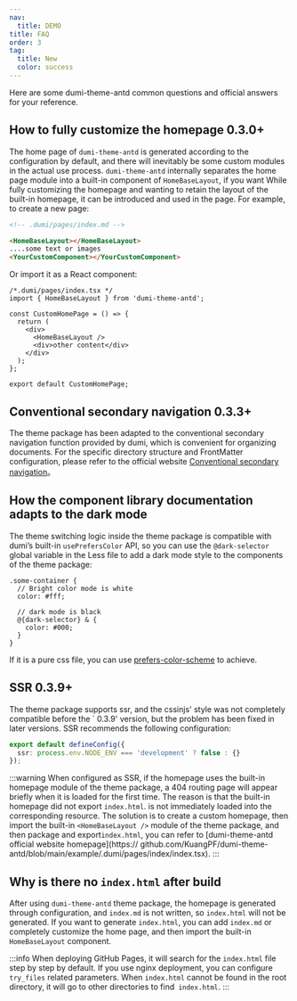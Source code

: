 ```yaml
---
nav:
  title: DEMO
title: FAQ
order: 3
tag:
  title: New
  color: success
---
```


Here are some dumi-theme-antd common questions and official answers for your reference.

## How to fully customize the homepage <Badge>0.3.0+</Badge>

The home page of `dumi-theme-antd` is generated according to the configuration by default, and there will inevitably be some custom modules in the actual use process. `dumi-theme-antd` internally separates the home page module into a built-in component of `HomeBaseLayout`, if you want While fully customizing the homepage and wanting to retain the layout of the built-in homepage, it can be introduced and used in the page. For example, to create a new page:

```md
<!-- .dumi/pages/index.md -->

<HomeBaseLayout></HomeBaseLayout>
....some text or images
<YourCustomComponent></YourCustomComponent>
```

Or import it as a React component:

```tsx | pure
/*.dumi/pages/index.tsx */
import { HomeBaseLayout } from 'dumi-theme-antd';

const CustomHomePage = () => {
  return (
    <div>
      <HomeBaseLayout />
      <div>other content</div>
    </div>
  );
};

export default CustomHomePage;
```

## Conventional secondary navigation <Badge>0.3.3+</Badge>

The theme package has been adapted to the conventional secondary navigation function provided by dumi, which is convenient for organizing documents. For the specific directory structure and FrontMatter configuration, please refer to the official website [Conventional secondary navigation](https://d.umijs.org/guide/conventional-routing#%E7%BA%A6%E5%AE%9A%E5%BC%8F%E4%BA%8C%E7%BA%A7%E5%AF%BC%E8%88%AA)。

## How the component library documentation adapts to the dark mode

The theme switching logic inside the theme package is compatible with dumi’s built-in `usePrefersColor` API, so you can use the `@dark-selector` global variable in the Less file to add a dark mode style to the components of the theme package:

```less
.some-container {
  // Bright color mode is white
  color: #fff;

  // dark mode is black
  @{dark-selector} & {
    color: #000;
  }
}
```

If it is a pure css file, you can use [prefers-color-scheme](https://developer.mozilla.org/en-US/docs/Web/CSS/@media/prefers-color-scheme) to achieve.

## SSR <Badge>0.3.9+</Badge>

The theme package supports ssr, and the cssinjs' style was not completely compatible before the ` 0.3.9' version, but the problem has been fixed in later versions. SSR recommends the following configuration:

```ts
export default defineConfig({
  ssr: process.env.NODE_ENV === 'development' ? false : {}
});
```

:::warning
When configured as SSR, if the homepage uses the built-in homepage module of the theme package, a 404 routing page will appear briefly when it is loaded for the first time. The reason is that the built-in homepage did not export `index.html`. is not immediately loaded into the corresponding resource. The solution is to create a custom homepage, then import the built-in `<HomeBaseLayout />` module of the theme package, and then package and export`index.html`, you can refer to [dumi-theme-antd official website homepage](https:// github.com/KuangPF/dumi-theme-antd/blob/main/example/.dumi/pages/index/index.tsx).
:::

## Why is there no `index.html` after build

After using `dumi-theme-antd` theme package, the homepage is generated through configuration, and `index.md` is not written, so `index.html` will not be generated. If you want to generate `index.html`, you can add `index.md` or completely customize the home page, and then import the built-in `HomeBaseLayout` component.

:::info
When deploying GitHub Pages, it will search for the `index.html` file step by step by default. If you use nginx deployment, you can configure `try_files` related parameters. When `index.html` cannot be found in the root directory, it will go to other directories to find` index.html`.
:::
